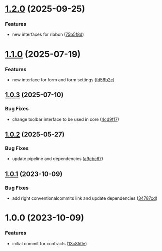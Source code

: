 # [1.2.0](https://github.com/bespin-studios/byteshard-contracts/compare/v1.1.0...v1.2.0) (2025-09-25)


### Features

* new interfaces for ribbon ([75b5f8d](https://github.com/bespin-studios/byteshard-contracts/commit/75b5f8db68bc7d2324e2b913f653e0554fcee7e6))

# [1.1.0](https://github.com/bespin-studios/byteshard-contracts/compare/v1.0.3...v1.1.0) (2025-07-19)


### Features

* new interface for form and form settings ([fd56b2c](https://github.com/bespin-studios/byteshard-contracts/commit/fd56b2ce8bd993250bca19025cc890b5a192b676))

## [1.0.3](https://github.com/bespin-studios/byteshard-contracts/compare/v1.0.2...v1.0.3) (2025-07-10)


### Bug Fixes

* change toolbar interface to be used in core ([4cd9f17](https://github.com/bespin-studios/byteshard-contracts/commit/4cd9f17b19e46efdbc150913c78c50d0d00373a0))

## [1.0.2](https://github.com/bespin-studios/byteshard-contracts/compare/v1.0.1...v1.0.2) (2025-05-27)


### Bug Fixes

* update pipeline and dependencies ([a9cbc67](https://github.com/bespin-studios/byteshard-contracts/commit/a9cbc675f7a28e451abcbc42de955ba0a57bb21f))

## [1.0.1](https://github.com/byteshard/contracts/compare/v1.0.0...v1.0.1) (2023-10-09)


### Bug Fixes

* add right conventionalcommits link and update dependencies ([34787cd](https://github.com/byteshard/contracts/commit/34787cd21f3f51c6419bc9f6bb85d64d3a6d9763))

# 1.0.0 (2023-10-09)


### Features

* initial commit for contracts ([13c850e](https://github.com/byteshard/contracts/commit/13c850e3b2283b93ee77365db141ca74cf273838))
